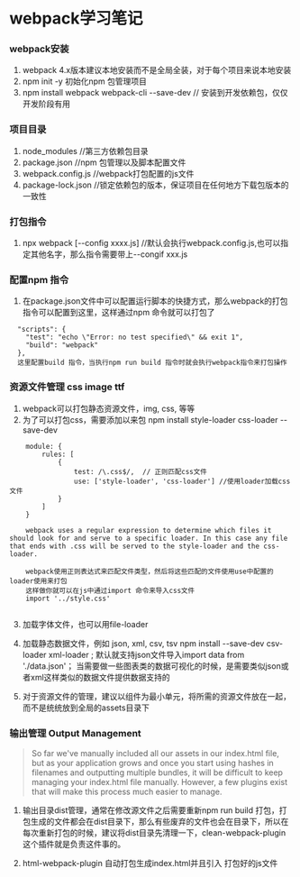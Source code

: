 # webpack学习笔记

### webpack安装
1. webpack 4.x版本建议本地安装而不是全局全装，对于每个项目来说本地安装
2. npm init -y 初始化npm 包管理项目
3. npm install webpack webpack-cli --save-dev  // 安装到开发依赖包，仅仅开发阶段有用


### 项目目录
1. node_modules       //第三方依赖包目录
2. package.json       //npm 包管理以及脚本配置文件
3. webpack.config.js  //webpack打包配置的js文件
4. package-lock.json  //锁定依赖包的版本，保证项目在任何地方下载包版本的一致性

### 打包指令
1. npx webpack [--config  xxxx.js]   //默认会执行webpack.config.js,也可以指定其他名字，那么指令需要带上--congif xxx.js 


### 配置npm 指令
1. 在package.json文件中可以配置运行脚本的快捷方式，那么webpack的打包指令可以配置到这里，这样通过npm 命令就可以打包了
```
  "scripts": {
    "test": "echo \"Error: no test specified\" && exit 1",
    "build": "webpack" 
  },
  这里配置build 指令，当执行npm run build 指令时就会执行webpack指令来打包操作
```


### 资源文件管理 css image ttf
1. webpack可以打包静态资源文件，img, css, 等等
2. 为了可以打包css，需要添加以来包 npm install style-loader css-loader --save-dev
```
    module: {
        rules: [
            {
                test: /\.css$/,  // 正则匹配css文件
                use: ['style-loader', 'css-loader'] //使用loader加载css文件
            }
        ]
    }

    webpack uses a regular expression to determine which files it should look for and serve to a specific loader. In this case any file that ends with .css will be served to the style-loader and the css-loader.

    webpack使用正则表达式来匹配文件类型，然后将这些匹配的文件使用use中配置的loader使用来打包
    这样做你就可以在js中通过import 命令来导入css文件
    import '../style.css'
    
```
3. 加载字体文件，也可以用file-loader

4. 加载静态数据文件，例如 json, xml, csv, tsv  npm install --save-dev csv-loader xml-loader ; 默认就支持json文件导入import data from './data.json'； 当需要做一些图表类的数据可视化的时候，是需要类似json或者xml这样类似的数据文件提供数据支持的

5. 对于资源文件的管理，建议以组件为最小单元，将所需的资源文件放在一起，而不是统统放到全局的assets目录下

### 输出管理 Output Management

> So far we've manually included all our assets in our index.html file, but as your application grows and once you start using hashes in filenames and outputting multiple bundles, it will be difficult to keep managing your index.html file manually. However, a few plugins exist that will make this process much easier to manage.


1. 输出目录dist管理，通常在修改源文件之后需要重新npm run build 打包，打包生成的文件都会在dist目录下，那么有些废弃的文件也会在目录下，所以在每次重新打包的时候，建议将dist目录先清理一下，clean-webpack-plugin这个插件就是负责这件事的。

2. html-webpack-plugin 自动打包生成index.html并且引入 打包好的js文件















